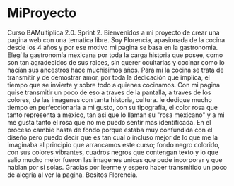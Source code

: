 # MiProyecto
Curso BAMultiplica 2.0. Sprint 2. 
Bienvenidos a mi proyecto de crear una pagina web con una tematica libre.
Soy Florencia, apasionada de la cocina desde los 4 años y por ese motivo mi pagina se basa en la gastronomia. Elegí la gastronomía
mexicana por toda la carga historia que posee, como son tan agradecidos de sus raices, sin querer ocultarlas y cocinar como lo hacían sus
ancestros hace muchisimos años. Para mí la cocina se trata de transmitir y de demostrar amor, por toda la dedicación que implica,
el tiempo que se invierte y sobre todo a quienes cocinamos. 
Con mi pagina quise transmitir un poco de eso a traves de la pantalla, a traves de los colores, de las imagenes con tanta historia, cultura.
 le dedique mucho tiempo en perfeccionarla a mi gusto, con su tipografia, el color rosa que tanto representa a mexico, tan asi que lo llaman su
 "rosa mexicano" y a mi me gusta tanto el rosa que no me puedo sentir mas identificada. En el proceso cambie hasta de fondo porque estaba 
 muy confundida con el diseño pero puedo decir que es tan cual o incluso mejor de lo que me la imaginaba al principio que arrancamos este
 curso; fondo negro colorido, con sus colores vibrantes, cuadros negros que contengan texto y lo que salio mucho mejor fueron las imagenes
 unicas que pude incorporar y que hablan por si solas. 
 Gracias por leerme y espero haber transmitido un poco de alegria al ver la pagina.
 Besitos Florencia.
